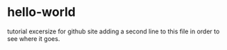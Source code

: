 # hello-world
tutorial excersize for github site
adding a second line to this file in order to see where it goes.

